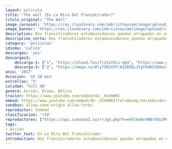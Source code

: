 ```yaml
---
layout: pelicula
title: "The wall (En La Mira Del Francotirador)"
titulo_original: "The Wall"
image_carousel: 'https://res.cloudinary.com/imbriitneysam/image/upload/v1543455655/mira-poster-min.jpg'
image_banner: 'https://res.cloudinary.com/imbriitneysam/image/upload/v1543455655/mira-banner-min.jpg'
description: Dos francotiradores estadounidenses quedan atrapados en una zona solitaria del desierto de Irak durante una misión. Cuando son atacados intentan ponerse en contacto con sus compañeros, pero al otro lado del teléfono solo se oye a un tirador iraquí que les deja claro que quiere jugar al gato y al ratón. Su única protección es un pequeño muro de ladrillos que separa al atacante de sus víctimas.
description_corta: Dos francotiradores estadounidenses quedan atrapados en una zona solitaria del desierto de Irak durante una misión. Cuando son atacados intentan ponerse en contacto con sus compañeros, pero al otro lado del teléfono solo se oye a ...
category: 'peliculas'
idioma: 'Latino'
descargas: 'yes'
descargas2:
    descarga-1: ["1", "https://oload.fun/f/2IuYVLi-Up4", "https://www.google.com/s2/favicons?domain=openload.co","OpenLoad","https://res.cloudinary.com/imbriitneysam/image/upload/v1541473684/mexico.png", "Latino", "Full HD"]
    descarga-3: ["2", "https://mega.nz/#!yTIRSCKY!AZ2BZbL1YgY5dHtVA9arXc2rNtTXXVvb-tLEdBbGAUU", "https://www.google.com/s2/favicons?domain=mega.nz","Mega","https://res.cloudinary.com/imbriitneysam/image/upload/v1541473684/mexico.png", "Latino", "Full HD"]
anio: '2017'
duracion: '1h 28 min'
estrellas: '5'
calidad: 'Full HD'
genero: Acción, Drama, Bélico
trailer: https://www.youtube.com/embed/4U-_X5XHWRI
embed: https://www.youtube.com/embed/4U-_X5XHWRI?rel=0&amp;hd=1&border=0&wmode=opaque&enablejsapi=1&modestbranding=1&controls=1&showinfo=1
sandbox: allow-same-origin allow-forms
reproductor: fembed
clasificacion: '+10'
reproductores: ["https://api.cuevana3.io/rr/gd.php?h=ek5lbm9xYWNrS0xJMVp5b21KREk0dFBLbjVkaHhkRGdrOG1jbnBpUnhhS1ZxS0dncDhHNnk3akdnWnVTcHJHbzJLOXJwbVdiek9tbGsyT2xxczZhelp1U3FadVkyUT09"]
tags:
- Accion
twitter_text: En La Mira Del Francotirador
introduction: Dos francotiradores estadounidenses quedan atrapados en una zona solitaria del desierto de Irak durante una misión. Cuando son atacados intentan ponerse en contacto con sus compañeros, pero al otro lado del teléfono solo se oye a ...
---
```












